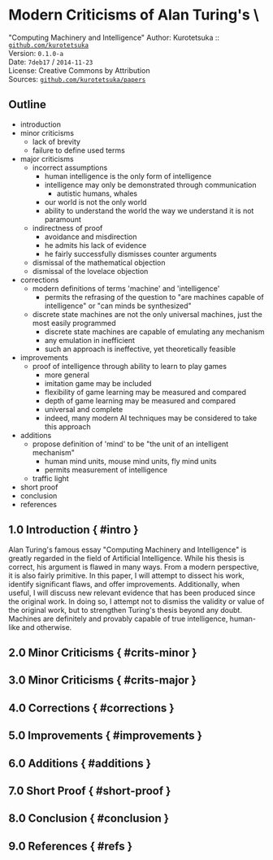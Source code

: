 # Modern Criticisms of Alan Turing's \
  "Computing Machinery and Intelligence"
Author: Kurotetsuka :: [`github.com/kurotetsuka`](
	https://github.com/kurotetsuka)  
Version: `0.1.0-a`  
Date: `7deb17` / `2014-11-23`  
License: Creative Commons by Attribution  
Sources: [`github.com/kurotetsuka/papers`](
	https://github.com/kurotetsuka/papers/blob/master/src/turing_criticism.md)  

<!-- symbols
§ :: &sect;
« :: &laquo;
» :: &raquo;
-->

<!-- outline -->
## Outline
 - introduction
 - minor criticisms
	 - lack of brevity
	 - failure to define used terms
 - major criticisms
	 - incorrect assumptions
		 - human intelligence is the only form of intelligence
		 - intelligence may only be demonstrated through communication
			 - autistic humans, whales
		 - our world is not the only world
		 - ability to understand the world the way we understand it is not paramount
	 - indirectness of proof
		 - avoidance and misdirection
		 - he admits his lack of evidence
		 - he fairly successfully dismisses counter arguments
	 - dismissal of the mathematical objection
	 - dismissal of the lovelace objection
 - corrections
	 - modern definitions of terms 'machine' and 'intelligence'
		 - permits the refrasing of the question to "are machines capable of intelligence" or "can minds be synthesized"
	 - discrete state machines are not the only universal machines, just the most easily programmed
		 - discrete state machines are capable of emulating any mechanism
		 - any emulation in inefficient
		 - such an approach is ineffective, yet theoretically feasible
 - improvements
	 - proof of intelligence through ability to learn to play games
		 - more general
		 - imitation game may be included
		 - flexibility of game learning may be measured and compared
		 - depth of game learning may be measured and compared
		 - universal and complete
		 - indeed, many modern AI techniques may be considered to take this approach
 - additions
	 - propose definition of 'mind' to be "the unit of an intelligent mechanism"
		 - human mind units, mouse mind units, fly mind units
		 - permits measurement of intelligence
	 - traffic light
 - short proof
 - conclusion
 - references

<!-- end outline -->

## 1.0 Introduction { #intro }
Alan Turing's famous essay "Computing Machinery and Intelligence" is 
greatly regarded in the field of Artificial Intelligence. While his 
thesis is correct, his argument is flawed in many ways. From a modern 
perspective, it is also fairly primitive. In this paper, I will attempt 
to dissect his work, identify significant flaws, and offer 
improvements. Additionally, when useful, I will discuss new relevant 
evidence that has been produced since the original work. In doing so, I 
attempt not to dismiss the validity or value of the original work, but 
to strengthen Turing's thesis beyond any doubt. Machines are definitely and provably capable of true intelligence, human-like and otherwise.

## 2.0 Minor Criticisms { #crits-minor }


## 3.0 Minor Criticisms { #crits-major }

## 4.0 Corrections { #corrections }

## 5.0 Improvements { #improvements }

## 6.0 Additions { #additions }

## 7.0 Short Proof { #short-proof }

## 8.0 Conclusion { #conclusion }

## 9.0 References { #refs }
